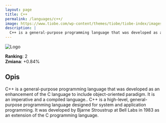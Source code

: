 ```yaml
---
layout: page
title: C++
permalink: /languages/c++/
image: https://www.tiobe.com/wp-content/themes/tiobe/tiobe-index/images/C__.png
description: |
  C++ is a general-purpose programming language that was developed as an enhancement of the C language to include object-oriented paradigm. It is an imperative and a compiled language.. C++ is a high-level, general-purpose programming language designed for system and application programming. It was developed by Bjarne Stroustrup at Bell Labs in 1983 as an extension of the C programming language.
---
```


![Logo](https://www.tiobe.com/wp-content/themes/tiobe/tiobe-index/images/C__.png)

**Ranking**: 2  
**Zmiana**: +0.84%    

## Opis

C++ is a general-purpose programming language that was developed as an enhancement of the C language to include object-oriented paradigm. It is an imperative and a compiled language.. C++ is a high-level, general-purpose programming language designed for system and application programming. It was developed by Bjarne Stroustrup at Bell Labs in 1983 as an extension of the C programming language.
